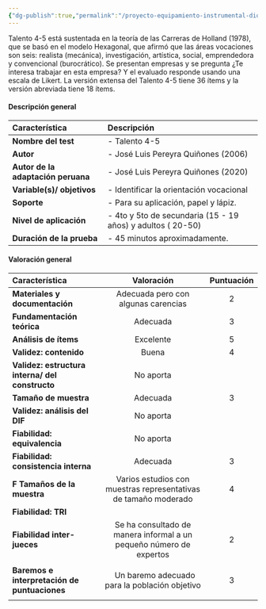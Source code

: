 ```yaml
---
{"dg-publish":true,"permalink":"/proyecto-equipamiento-instrumental-dioses/talento-4-5/"}
---
```


Talento 4-5 está sustentada en la teoría de las Carreras de Holland (1978), que se basó en el modelo Hexagonal, que afirmó que las áreas vocaciones son seis: realista (mecánica), investigación, artística, social, emprendedora y convencional (burocrático). Se presentan empresas y se pregunta ¿Te interesa trabajar en esta empresa? Y el evaluado responde usando una escala de Likert. La versión extensa del Talento 4-5 tiene 36 ítems y la versión abreviada tiene 18 ítems. 	
#### <a name="_38zeyiwe0vox"></a>**Descripción general** 

|**Característica**|**Descripción**|
| :- | :- |
|**Nombre del test**|- Talento 4-5|
|**Autor**|- José Luis Pereyra Quiñones (2006)|
|**Autor de la adaptación peruana**|- José Luis Pereyra Quiñones (2020)|
|**Variable(s)/ objetivos**|- Identificar la  orientación vocacional|
|**Soporte**|- Para su aplicación, papel y lápiz. |
|**Nivel de aplicación**|- 4to y 5to de secundaria (15 - 19 años) y adultos ( 20-50)|
|**Duración de la prueba**|- 45 minutos aproximadamente. |
#### <a name="_3317y59iqylp"></a>**Valoración general** 

|**Característica**|**Valoración**|**Puntuación**|
| :- | :-: | :-: |
|**Materiales y documentación**|Adecuada pero con algunas carencias|2|
|**Fundamentación teórica**|Adecuada|3|
|**Análisis de ítems**|Excelente|5|
|**Validez: contenido**|Buena|4|
|**Validez: estructura interna/ del constructo**|No aporta||
|**Tamaño de muestra**|Adecuada|3|
|**Validez: análisis del DIF**|No aporta||
|**Fiabilidad: equivalencia**|No aporta||
|**Fiabilidad: consistencia interna**|Adecuada|3|
|**F Tamaños de la muestra**|Varios estudios con muestras representativas de tamaño moderado|4|
|**Fiabilidad: TRI**|||
|**Fiabilidad inter-jueces**|Se ha consultado de manera informal a un pequeño número de expertos|2|
|**Baremos e interpretación de puntuaciones**|<p>` `Un baremo adecuado para la población objetivo</p><p></p>|3|
